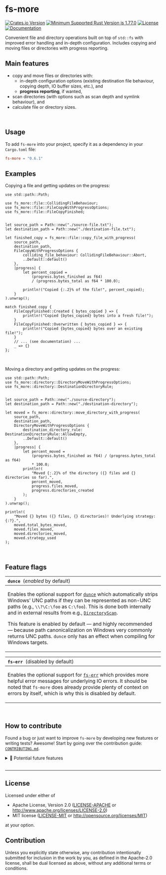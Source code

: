 fs-more
=======
[![Crates.io Version](https://img.shields.io/crates/v/fs-more?style=flat-square)](https://crates.io/crates/fs-more)
[![Minimum Supported Rust Version is 1.77.0](https://img.shields.io/badge/MSRV-1.77.0-brightgreen?style=flat-square)](https://releases.rs/docs/1.77.0/)
[![License](https://img.shields.io/badge/license-MIT_OR_Apache--2.0-blue?style=flat-square)](https://github.com/simongoricar/fs-more/blob/master/LICENSE-MIT)
[![Documentation](https://img.shields.io/badge/docs-published-green?style=flat-square)](https://docs.rs/fs-more)



Convenient file and directory operations built on top of `std::fs` with improved error handling and in-depth configuration.
Includes copying and moving files or directories with progress reporting.


## Main features
- copy and move files or directories with:
  - in-depth configuration options (existing destination file behaviour, copying depth, IO buffer sizes, etc.), and
  - **progress reporting**, if wanted,
- scan directories (with options such as scan depth and symlink behaviour), and
- calculate file or directory sizes.

<br>


## Usage
To add `fs-more` into your project, specify it as a dependency in your `Cargo.toml` file:
```toml
fs-more = "0.6.1"
```


## Examples

Copying a file and getting updates on the progress:

```rust,no_run
use std::path::Path;

use fs_more::file::CollidingFileBehaviour;
use fs_more::file::FileCopyWithProgressOptions;
use fs_more::file::FileCopyFinished;


let source_path = Path::new("./source-file.txt");
let destination_path = Path::new("./destination-file.txt");

let finished_copy = fs_more::file::copy_file_with_progress(
    source_path,
    destination_path,
    FileCopyWithProgressOptions {
        colliding_file_behaviour: CollidingFileBehaviour::Abort,
        ..Default::default()
    },
    |progress| {
        let percent_copied =
            (progress.bytes_finished as f64) 
            / (progress.bytes_total as f64 * 100.0);

        println!("Copied {:.2}% of the file!", percent_copied);
    }
).unwrap();

match finished_copy {
    FileCopyFinished::Created { bytes_copied } => {
        println!("Copied {bytes_copied} bytes into a fresh file!");
    }
    FileCopyFinished::Overwritten { bytes_copied } => {
        println!("Copied {bytes_copied} bytes over an existing file!");
    }
    // ... (see documentation) ...
    _ => {}
};
```

<br>

Moving a directory and getting updates on the progress:

```rust,no_run
use std::path::Path;
use fs_more::directory::DirectoryMoveWithProgressOptions;
use fs_more::directory::DestinationDirectoryRule;


let source_path = Path::new("./source-directory");
let destination_path = Path::new("./destination-directory");

let moved = fs_more::directory::move_directory_with_progress(
    source_path,
    destination_path,
    DirectoryMoveWithProgressOptions {
        destination_directory_rule: DestinationDirectoryRule::AllowEmpty,
        ..Default::default()
    },
    |progress| {
        let percent_moved =
            (progress.bytes_finished as f64) / (progress.bytes_total as f64)
            * 100.0;
        println!(
            "Moved {:.2}% of the directory ({} files and {} directories so far).",
            percent_moved,
            progress.files_moved,
            progress.directories_created
        );
    }
).unwrap();

println!(
    "Moved {} bytes ({} files, {} directories)! Underlying strategy: {:?}.",
    moved.total_bytes_moved,
    moved.files_moved,
    moved.directories_moved,
    moved.strategy_used
);
```


<br>

## Feature flags
<table>
<thead>
  <tr>
  <th align="left">
<strong><code>dunce</code></strong>
<span style="font-weight: normal">&nbsp;(<i>enabled</i> by default)</span>
  </th>
  </tr>
</thead>
<tbody>
  <tr>
  <td>

Enables the optional support for [`dunce`](https://docs.rs/dunce) which automatically strips Windows' UNC paths
if they can be represented as non-UNC paths (e.g., `\\?\C:\foo` as `C:\foo`). This is done both
internally and in external results from e.g., [`DirectoryScan`](https://docs.rs/fs-more/latest/fs_more/directory/struct.DirectoryScan.html).

This feature is enabled by default — and highly recommended — because path canonicalization on Windows very commonly returns UNC paths.
`dunce` only has an effect when compiling for Windows targets.
  </td>
  </tr>
</tbody>
</table>
  

<table>
<thead>
  <tr>
  <th align="left">
<strong><code>fs-err</code></strong>
<span style="font-weight: normal">&nbsp;(disabled by default)</span>
  </th>
  </tr>
</thead>
<tbody>
  <tr>
  <td>

Enables the optional support for [`fs-err`](https://docs.rs/fs-err) which provides more helpful
error messages for underlying IO errors. It should be noted that `fs-more` does already provide plenty
of context on errors by itself, which is why this is disabled by default.
  </td>
  </tr>
</tbody>
</table>


<br>

## How to contribute
Found a bug or just want to improve `fs-more` by developing new features or writing tests? Awesome!
Start by going over the contribution guide: [`CONTRIBUTING.md`](https://github.com/simongoricar/fs-more/blob/master/CONTRIBUTING.md).


<details>
<summary>🧵 Potential future features</summary>

<br>


Contributions for the ideas below are most welcome!

Some of these ideas and/or missing features are simpler, some are more of a long shot.
However, note that even though they are stated below, they probably haven't been thought out deeply enough.
If you decide to contribute, it would probably be best to first open an issue, 
so various approaches can be discussed before something is developed.

- [ ] *Cross-platform: allow copying file and directory permissions.*

  This partially already exists in some functions, but it inconsistent across the API. 
  The reason is that `std::fs::copy` already copies permission bits, but we don't use that in several places,
  since copying with progress reporting makes using `std::fs::copy` impossible. 
  Ideally, we should expose a new option through the existing `*Options` structs and make this consistent.

  I think this should be reasonably simple to do, but it might take some thinking about edge cases 
  and implementing some platform-specifics (i.e. on Windows, we probably want to copy the hidden file flag, etc).

- [ ] *On Unix: allow copying file and directory owners and groups.*
  
  Depending on how deep the implementation rabbit-hole goes,
  perhaps using [`file-owner`](https://docs.rs/file-owner/latest/file_owner/) or [`nix`](https://docs.rs/nix/latest/nix/)
  could suffice? Perhaps we should feature-gate these kinds of things so the average user doesn't need to pull in so many dependencies?

- [ ] *Cross-platform: allow copying creation/access/modification time of files and directories (across the entire API). 
  This could also include various other metadata.*
  
  Ideally, this should be highly configurable through the existing `*Options` structs.
  This might take some more work though due to various platform differences 
  (see: [Unix](https://doc.rust-lang.org/std/os/unix/fs/trait.MetadataExt.html), 
  [Linux](https://doc.rust-lang.org/std/os/linux/fs/trait.MetadataExt.html), 
  [Windows](https://doc.rust-lang.org/std/os/windows/fs/trait.MetadataExt.html)).

  It might be more feasible to simply delegate this to some existing crate, 
  i.e. [`filetime`](https://lib.rs/crates/filetime) (but this one covers only timestamps).
  Perhaps we should start with just creation/access/modification timestamps and expand later?

- [ ] *On Windows: allow copying the [ACL](https://learn.microsoft.com/en-us/windows/win32/secauthz/access-control-lists)
  of files and directories.*

  This seems like a long shot and would need some concrete use cases before proceeding. Maybe [`windows-acl`](https://github.com/trailofbits/windows-acl)
  could help? If this feature is to be developed, I think we should not expose any underlying ACL API and allow purely for mirroring it when copying or moving. This should definitely be under a feature flag.

</details>


<br>

---

## License

Licensed under either of

 * Apache License, Version 2.0
   ([LICENSE-APACHE](LICENSE-APACHE) or http://www.apache.org/licenses/LICENSE-2.0)
 * MIT license
   ([LICENSE-MIT](LICENSE-MIT) or http://opensource.org/licenses/MIT)

at your option.

## Contribution

Unless you explicitly state otherwise, any contribution intentionally submitted
for inclusion in the work by you, as defined in the Apache-2.0 license, shall be
dual licensed as above, without any additional terms or conditions.
